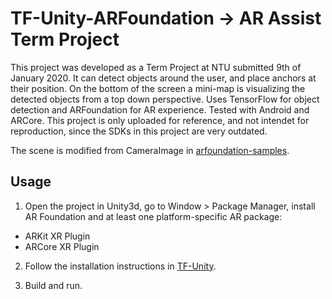 # TF-Unity-ARFoundation -> AR Assist Term Project

This project was developed as a Term Project at NTU submitted 9th of January 2020. It can detect objects around the user, and place anchors at their position. On the bottom of the screen a mini-map is visualizing the detected objects from a top down perspective.
Uses TensorFlow for object detection and ARFoundation for AR experience. Tested with Android and ARCore.
This project is only uploaded for reference, and not intendet for reproduction, since the SDKs in this project are very outdated.

The scene is modified from CameraImage in [arfoundation-samples](https://github.com/Unity-Technologies/arfoundation-samples). 

## Usage

1. Open the project in Unity3d, go to Window > Package Manager, install AR Foundation and at least one platform-specific AR package:
* ARKit XR Plugin
* ARCore XR Plugin

2. Follow the installation instructions in [TF-Unity](https://github.com/shaqian/TF-Unity).

3. Build and run. 
